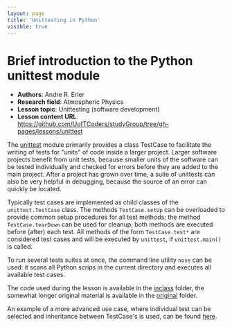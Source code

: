 ```yaml
---
layout: page
title: 'Unittesting in Python'
visible: true
---
```


# Brief introduction to the Python unittest module

 - **Authors**: Andre R. Erler
 - **Research field**: Atmospheric Physics
 - **Lesson topic**: Unittesting (software development)
 - **Lesson content URL**: <https://github.com/UofTCoders/studyGroup/tree/gh-pages/lessons/unittest>

The [unittest](https://docs.python.org/2/library/unittest.html) module primarily provides a class TestCase to facilitate the writing of tests for "units" of code inside a larger project.
Larger software projects benefit from unit tests, because smaller units of the software can be tested individually and checked for errors before they are added to the main project. After a project has grown over time, a suite of unittests can also be very helpful in debugging, because the source of an error can quickly be located.

Typically test cases are implemented as child classes of the `unittest.TestCase` class. The methods `TestCase.setUp` can be overloaded to provide common setup procedures for all test methods; the method `TestCase.tearDown` can be used for cleanup; both methods are executed before (after) each test. All methods of the form `TestCase.test*` are considered test cases and will be executed by `unittest`, if `unittest.main()` is called.

To run several tests suites at once, the command line utility `nose` can be used: it scans all Python scrips in the current directory and executes all available test cases.

The code used during the lesson is available in the [inclass](https://github.com/UofTCoders/studyGroup/tree/gh-pages/lessons/unittest/inclass) folder, the somewhat longer original material is available in the [original](https://github.com/UofTCoders/studyGroup/tree/gh-pages/lessons/unittest/original) folder.

An example of a more advanced use case, where individual test can be selected and inheritance between TestCase's is used, can be found [here](https://github.com/aerler/GeoPy/tree/master/src/geodata_test.py).
